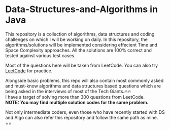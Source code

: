 # Data-Structures-and-Algorithms in Java

This repository is a collection of algorithms, data structures and coding challenges on which I will be working on daily. In this repository, the algorithms/solutions will be implemented considering effecient Time and Space Complexity approaches. All the solutions are 100% correct and tested against various test cases.

Most of the questions here will be taken from LeetCode. You can also try [LeetCode](https://leetcode.com/) for practice.

Alongside basic problems, this repo will also contain most commonly asked and must-know algorithms and data structures based questions which are being asked in the interviews of most of the Tech Giants.:fire::fire: <br>
I have a target of solving more than 300 questions from LeetCode.<br>
<b>NOTE: You may find multiple solution codes for the same problem.</b><br>

Not only intermediate coders, even those who have recently started with DS and Algo can also refer this repository and follow the same path as mine. :star::star:
